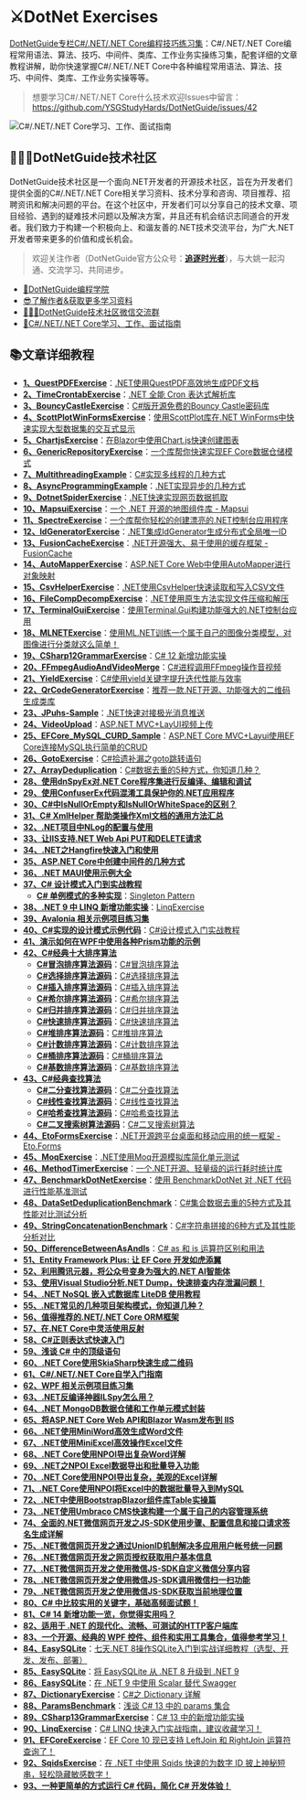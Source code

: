 # ⚔DotNet Exercises
[DotNetGuide专栏C#/.NET/.NET Core编程技巧练习集](https://github.com/YSGStudyHards/DotNetGuide)：C#/.NET/.NET Core编程常用语法、算法、技巧、中间件、类库、工作业务实操练习集，配套详细的文章教程讲解，助你快速掌握C#/.NET/.NET Core中各种编程常用语法、算法、技巧、中间件、类库、工作业务实操等等。

>想要学习C#/.NET/.NET Core什么技术欢迎Issues中留言：https://github.com/YSGStudyHards/DotNetGuide/issues/42

![C#/.NET/.NET Core学习、工作、面试指南](https://images.cnblogs.com/cnblogs_com/Can-daydayup/2336807/o_230817182324_%E5%AD%A6%E4%B9%A0%E5%B7%A5%E4%BD%9C%E9%9D%A2%E8%AF%95%E6%8C%87%E5%8D%97.png "C#/.NET/.NET Core学习、工作、面试指南")

## 👨‍👩‍👦DotNetGuide技术社区
DotNetGuide技术社区是一个面向.NET开发者的开源技术社区，旨在为开发者们提供全面的C#/.NET/.NET Core相关学习资料、技术分享和咨询、项目推荐、招聘资讯和解决问题的平台。在这个社区中，开发者们可以分享自己的技术文章、项目经验、遇到的疑难技术问题以及解决方案，并且还有机会结识志同道合的开发者。我们致力于构建一个积极向上、和谐友善的.NET技术交流平台，为广大.NET开发者带来更多的价值和成长机会。

> 欢迎关注作者（DotNetGuide官方公众号：**[追逐时光者](https://mp.weixin.qq.com/mp/appmsgalbum?__biz=MzIxMTUzNzM5Ng==&action=getalbum&album_id=1881849804402589699#wechat_redirect)**），与大姚一起沟通、交流学习、共同进步。

* [🎯DotNetGuide编程学院](https://www.yuque.com/ysgstudyhard/eonn6x/wbbtrsgegg6g9dhc)  
* [😎了解作者&获取更多学习资料](https://mp.weixin.qq.com/s/dCyKG6n6l5ICTl24dKNqbw)
* [👨‍👩‍👦DotNetGuide技术社区微信交流群](https://mp.weixin.qq.com/s/07UYvW8uuspWaaBrWjw2MQ)
* [🌈C#/.NET/.NET Core学习、工作、面试指南](https://github.com/YSGStudyHards/DotNetGuide)

## 📚文章详细教程
- [**1、QuestPDFExercise**](https://github.com/YSGStudyHards/DotNetExercises/tree/master/QuestPDFExercise)：[.NET使用QuestPDF高效地生成PDF文档](https://mp.weixin.qq.com/s/ZLxDsDE-UQnYdLnVw4h3Kg)
- [**2、TimeCrontabExercise**](https://github.com/YSGStudyHards/DotNetExercises/tree/master/TimeCrontabExercise)：[.NET 全能 Cron 表达式解析库](https://mp.weixin.qq.com/s/sO_TdFNNsUUQKePoEliTAA)
- [**3、BouncyCastleExercise**](https://github.com/YSGStudyHards/DotNetExercises/tree/master/BouncyCastleExercise)：[C#版开源免费的Bouncy Castle密码库](https://mp.weixin.qq.com/s/_VLzuDkyELusgsjFO6Wkog)
- [**4、ScottPlotWinFormsExercise**](https://github.com/YSGStudyHards/DotNetExercises/tree/master/ScottPlotWinFormsExercise)：[使用ScottPlot库在.NET WinForms中快速实现大型数据集的交互式显示
](https://mp.weixin.qq.com/s/d-nUV3pLQ5_MhyfV4rEzAg)
- [**5、ChartjsExercise**](https://github.com/YSGStudyHards/DotNetExercises/tree/master/ChartjsExercise)：[在Blazor中使用Chart.js快速创建图表](https://mp.weixin.qq.com/s/AfTWnRfS-aq32hdTn2VgdQ)
- [**6、GenericRepositoryExercise**](https://github.com/YSGStudyHards/DotNetExercises/tree/master/GenericRepositoryExercise)：[一个库帮你快速实现EF Core数据仓储模式](https://mp.weixin.qq.com/s/OQINTUyppNyh53GkOOaxMA)
- [**7、MultithreadingExample**](https://github.com/YSGStudyHards/DotNetGuide/blob/main/DotNetGuidePractice/HelloDotNetGuide/%E5%BC%82%E6%AD%A5%E5%A4%9A%E7%BA%BF%E7%A8%8B%E7%BC%96%E7%A8%8B/MultithreadingExample.cs)：[C#实现多线程的几种方式](https://mp.weixin.qq.com/s/mnyoD9l6VNmjbTbvI0x1nA)
- [**8、AsyncProgrammingExample**](https://github.com/YSGStudyHards/DotNetGuide/blob/main/DotNetGuidePractice/HelloDotNetGuide/%E5%BC%82%E6%AD%A5%E5%A4%9A%E7%BA%BF%E7%A8%8B%E7%BC%96%E7%A8%8B/AsyncProgrammingExample.cs)：[.NET实现异步的几种方式](https://mp.weixin.qq.com/s/4XQ9uVmLvnOQwnkYLHFNag)
- [**9、DotnetSpiderExercise**](https://github.com/YSGStudyHards/DotNetExercises/tree/master/DotnetSpiderExercise)：[.NET快速实现网页数据抓取](https://mp.weixin.qq.com/s/Z4liThmMdTXJXXrSIZCUxg)
- [**10、MapsuiExercise**](https://github.com/YSGStudyHards/DotNetExercises/tree/master/MapsuiExercise)：[一个 .NET 开源的地图组件库 - Mapsui](https://mp.weixin.qq.com/s/ltw3K87fqJO9qvSCQ0ao6g)
- [**11、SpectreExercise**](https://github.com/YSGStudyHards/DotNetExercises/tree/master/SpectreExercise)：[一个库帮你轻松的创建漂亮的.NET控制台应用程序](https://mp.weixin.qq.com/s/K1yOmNQFyl3RObrnBbG8LA)
- [**12、IdGeneratorExercise**](https://github.com/YSGStudyHards/DotNetExercises/tree/master/IdGeneratorExercise)：[.NET集成IdGenerator生成分布式全局唯一ID](https://mp.weixin.qq.com/s/U1qKb4nYkQNtbXmQJkxyPA)
- [**13、FusionCacheExercise**](https://github.com/YSGStudyHards/DotNetExercises/tree/master/FusionCacheExercise)：[.NET开源强大、易于使用的缓存框架 - FusionCache](https://mp.weixin.qq.com/s/7CnK70qJRRb-OAqR9qAvAw)
- [**14、AutoMapperExercise**](https://github.com/YSGStudyHards/DotNetExercises/tree/master/AutoMapperExercise)：[ASP.NET Core Web中使用AutoMapper进行对象映射](https://mp.weixin.qq.com/s/i4Wn0ox22gIffB8UwoBZXQ)
- [**15、CsvHelperExercise**](https://github.com/YSGStudyHards/DotNetExercises/tree/master/CsvHelperExercise)：[.NET使用CsvHelper快速读取和写入CSV文件](https://mp.weixin.qq.com/s/md9kqIyVOKkvQv8xD7LCWA)
- [**16、FileCompDecompExercise**](https://github.com/YSGStudyHards/DotNetExercises/tree/master/FileCompDecompExercise)：[.NET使用原生方法实现文件压缩和解压](https://mp.weixin.qq.com/s/CCV2QC9-TFIM45sSyKYLag)
- [**17、TerminalGuiExercise**](https://github.com/YSGStudyHards/DotNetExercises/tree/master/TerminalGuiExercise)：[使用Terminal.Gui构建功能强大的.NET控制台应用](https://mp.weixin.qq.com/s/c9eonfbaHksv5vIc3tH0Ig)
- [**18、MLNETExercise**](https://github.com/YSGStudyHards/DotNetExercises/tree/master/MLNETExercise)：[使用ML.NET训练一个属于自己的图像分类模型，对图像进行分类就这么简单！](https://mp.weixin.qq.com/s/TMC6Dzk-k_Xs13THNNhbbA)
- [**19、CSharp12GrammarExercise**](https://github.com/YSGStudyHards/DotNetGuide/blob/main/DotNetGuidePractice/HelloDotNetGuide/CSharp%E8%AF%AD%E6%B3%95/CSharp12GrammarExercise.cs)：[C# 12 新增功能实操](https://mp.weixin.qq.com/s/P-f-cP9bpUD99RsB3lQOzA)
- [**20、FFmpegAudioAndVideoMerge**](https://github.com/YSGStudyHards/FFmpegAudioAndVideoMerge)：[C#进程调用FFmpeg操作音视频](https://mp.weixin.qq.com/s/7mz0cUddAp0vhR7JnD3hNg)
- [**21、YieldExercise**](https://github.com/YSGStudyHards/DotNetGuide/blob/main/DotNetGuidePractice/HelloDotNetGuide/CSharp%E8%AF%AD%E6%B3%95/YieldExercise.cs)：[C#使用yield关键字提升迭代性能与效率](https://mp.weixin.qq.com/s/MVU93mXgwHP1St7vGqZdtQ)
- [**22、QrCodeGeneratorExercise**](https://github.com/YSGStudyHards/DotNetExercises/tree/master/QrCodeGeneratorExercise)：[推荐一款.NET开源、功能强大的二维码生成类库](https://mp.weixin.qq.com/s/9XoyCoKM79lUhilckPle2Q)
- [**23、JPuhs-Sample**](https://github.com/YSGStudyHards/JPuhs-Sample)：[.NET快速对接极光消息推送](https://mp.weixin.qq.com/s/aFzmC-IjiKxtE5j3MK9y2A)
- [**24、VideoUpload**](https://github.com/YSGStudyHards/VideoUpload)：[ASP.NET MVC+LayUI视频上传](https://mp.weixin.qq.com/s/7fCEMbHpvkP07FwxqSzCbQ)
- [**25、EFCore_MySQL_CURD_Sample**](https://github.com/YSGStudyHards/ASP.NET-Core-MVC-Layui-EF-Core-CRUD_Sample)：[ASP.NET Core MVC+Layui使用EF Core连接MySQL执行简单的CRUD](https://mp.weixin.qq.com/s/pGwKa6Tsd4t8iSt5_bzMlQ)
- [**26、GotoExercise**](https://github.com/YSGStudyHards/DotNetGuide/blob/main/DotNetGuidePractice/HelloDotNetGuide/CSharp%E8%AF%AD%E6%B3%95/GotoExercise.cs)：[C#拾遗补漏之goto跳转语句](https://mp.weixin.qq.com/s/sUtAUJpQthiP6pciE1U9nA)
- [**27、ArrayDeduplication**](https://github.com/YSGStudyHards/DotNetGuide/blob/main/DotNetGuidePractice/HelloDotNetGuide/%E6%95%B0%E7%BB%84%E7%9B%B8%E5%85%B3/ArrayDeduplication.cs)：[C#数据去重的5种方式，你知道几种？](https://mp.weixin.qq.com/s/_eoiBm0y02CSSHUKCjEoaQ)
- [**28、使用dnSpyEx对.NET Core程序集进行反编译、编辑和调试**](https://mp.weixin.qq.com/s/KhF6e9yI1ew2A-b0ZZ5Ofw)
- [**29、使用ConfuserEx代码混淆工具保护你的.NET应用程序**](https://mp.weixin.qq.com/s/XlpcKtCXCARonDA1sPdUnw)
- [**30、C#中IsNullOrEmpty和IsNullOrWhiteSpace的区别？**](https://mp.weixin.qq.com/s/50DYqNYHVj9gb4XNGGqE9w)
- [**31、C# XmlHelper 帮助类操作Xml文档的通用方法汇总**](https://mp.weixin.qq.com/s/VHbEWb0-MlHSDNSnr0Foug)
- [**32、.NET项目中NLog的配置与使用**](https://mp.weixin.qq.com/s/Fvu0e6tFKGiRE7qhxUWurQ)
- [**33、让IIS支持.NET Web Api PUT和DELETE请求**](https://mp.weixin.qq.com/s/kmcQrvFPY6wCVlV6lT3Wzg)
- [**34、.NET之Hangfire快速入门和使用**](https://mp.weixin.qq.com/s/fokjKhfFZyhD8XOW21Etug)
- [**35、ASP.NET Core中创建中间件的几种方式**](https://mp.weixin.qq.com/s/DJLE9m3LhYFI8WQUKVygjA)
- [**36、.NET MAUI使用示例大全**](https://github.com/VladislavAntonyuk/MauiSamples)
- [**37、C# 设计模式入门到实战教程**](https://mp.weixin.qq.com/s/FM0ThUR92EcXJ3YY313ifw)
   - [**C# 单例模式的多种实现**](https://mp.weixin.qq.com/s/Ub3OAThfay4_EasKnYCGUw)：[Singleton Pattern](https://github.com/YSGStudyHards/DotNetGuide/blob/main/DotNetGuidePractice/HelloDotNetGuide/%E8%AE%BE%E8%AE%A1%E6%A8%A1%E5%BC%8F/%E5%8D%95%E4%BE%8B%E6%A8%A1%E5%BC%8F.cs)
- [**38、.NET 9 中 LINQ 新增功能实操**](https://mp.weixin.qq.com/s/lF1O-0FpKLDSYowZ2DjX3g)：[LinqExercise](https://github.com/YSGStudyHards/DotNetGuide/blob/main/DotNetGuidePractice/HelloDotNetGuide/CSharp%E8%AF%AD%E6%B3%95/LinqExercise.cs)
- [**39、Avalonia 相关示例项目练习集**](https://github.com/AvaloniaUI/Avalonia.Samples)
- [**40、C#实现的设计模式示例代码**](https://github.com/sheng-jie/Design-Pattern)：[C#设计模式入门实战教程](https://mp.weixin.qq.com/s/FM0ThUR92EcXJ3YY313ifw)
- [**41、演示如何在WPF中使用各种Prism功能的示例**](https://github.com/PrismLibrary/Prism-Samples-Wpf)
- [**42、C#经典十大排序算法**](https://mp.weixin.qq.com/s/RZpAuht7yNLdG4Nb6TGinw)
   - [**C#冒泡排序算法源码**](https://github.com/YSGStudyHards/DotNetGuide/blob/main/DotNetGuidePractice/HelloDotNetGuide/%E5%B8%B8%E8%A7%81%E7%AE%97%E6%B3%95/%E5%86%92%E6%B3%A1%E6%8E%92%E5%BA%8F%E7%AE%97%E6%B3%95.cs)：[C#冒泡排序算法](https://mp.weixin.qq.com/s/z_LPZ6QUFNJcwaEw_H5qbQ)
   - [**C#选择排序算法源码**](https://github.com/YSGStudyHards/DotNetGuide/blob/main/DotNetGuidePractice/HelloDotNetGuide/%E5%B8%B8%E8%A7%81%E7%AE%97%E6%B3%95/%E9%80%89%E6%8B%A9%E6%8E%92%E5%BA%8F%E7%AE%97%E6%B3%95.cs)：[C#选择排序算法](https://mp.weixin.qq.com/s/RZpAuht7yNLdG4Nb6TGinw)
   - [**C#插入排序算法源码**](https://github.com/YSGStudyHards/DotNetGuide/blob/main/DotNetGuidePractice/HelloDotNetGuide/%E5%B8%B8%E8%A7%81%E7%AE%97%E6%B3%95/%E6%8F%92%E5%85%A5%E6%8E%92%E5%BA%8F%E7%AE%97%E6%B3%95.cs)：[C#插入排序算法](https://mp.weixin.qq.com/s/YEregZ_GOGgEltGUJadycw)
   - [**C#希尔排序算法源码**](https://github.com/YSGStudyHards/DotNetGuide/blob/main/DotNetGuidePractice/HelloDotNetGuide/%E5%B8%B8%E8%A7%81%E7%AE%97%E6%B3%95/%E5%B8%8C%E5%B0%94%E6%8E%92%E5%BA%8F%E7%AE%97%E6%B3%95.cs)：[C#希尔排序算法](https://mp.weixin.qq.com/s/_t9QVuj_rLcNomyv7LcGMA)
   - [**C#归并排序算法源码**](https://github.com/YSGStudyHards/DotNetGuide/blob/main/DotNetGuidePractice/HelloDotNetGuide/%E5%B8%B8%E8%A7%81%E7%AE%97%E6%B3%95/%E5%BD%92%E5%B9%B6%E6%8E%92%E5%BA%8F%E7%AE%97%E6%B3%95.cs)：[C#归并排序算法](https://mp.weixin.qq.com/s/ToURWBfVIl7087Ago8fGdQ)
   - [**C#快速排序算法源码**](https://github.com/YSGStudyHards/DotNetGuide/blob/main/DotNetGuidePractice/HelloDotNetGuide/%E5%B8%B8%E8%A7%81%E7%AE%97%E6%B3%95/%E5%BF%AB%E9%80%9F%E6%8E%92%E5%BA%8F%E7%AE%97%E6%B3%95.cs)：[C#快速排序算法](https://mp.weixin.qq.com/s/7vms2Q4s7DBdFs31w4cfVA)
   - [**C#堆排序算法源码**](https://github.com/YSGStudyHards/DotNetGuide/blob/main/DotNetGuidePractice/HelloDotNetGuide/%E5%B8%B8%E8%A7%81%E7%AE%97%E6%B3%95/%E5%A0%86%E6%8E%92%E5%BA%8F%E7%AE%97%E6%B3%95.cs)：[C#堆排序算法](https://mp.weixin.qq.com/s/zS_ESKzlg05ICqFPIaePkg)
   - [**C#计数排序算法源码**](https://github.com/YSGStudyHards/DotNetGuide/blob/main/DotNetGuidePractice/HelloDotNetGuide/%E5%B8%B8%E8%A7%81%E7%AE%97%E6%B3%95/%E8%AE%A1%E6%95%B0%E6%8E%92%E5%BA%8F%E7%AE%97%E6%B3%95.cs)：[C#计数排序算法](https://mp.weixin.qq.com/s/PA5NNqcy3CM9PSncWCsmEg)
   - [**C#桶排序算法源码**](https://github.com/YSGStudyHards/DotNetGuide/blob/main/DotNetGuidePractice/HelloDotNetGuide/%E5%B8%B8%E8%A7%81%E7%AE%97%E6%B3%95/%E6%A1%B6%E6%8E%92%E5%BA%8F%E7%AE%97%E6%B3%95.cs)：[C#桶排序算法](https://mp.weixin.qq.com/s/YzviDcm3-4E5Wf2jooylJQ)
   - [**C#基数排序算法源码**](https://github.com/YSGStudyHards/DotNetGuide/blob/main/DotNetGuidePractice/HelloDotNetGuide/%E5%B8%B8%E8%A7%81%E7%AE%97%E6%B3%95/%E5%9F%BA%E6%95%B0%E6%8E%92%E5%BA%8F%E7%AE%97%E6%B3%95.cs)：[C#基数排序算法](https://mp.weixin.qq.com/s/dCG-LLim4UGD1kIY2a3hmA)
- [**43、C#经典查找算法**](https://mp.weixin.qq.com/s/zj9oZBajcewU6yP4y8e_ow)
   - [**C#二分查找算法源码**](https://github.com/YSGStudyHards/DotNetGuide/blob/main/DotNetGuidePractice/HelloDotNetGuide/%E5%B8%B8%E8%A7%81%E7%AE%97%E6%B3%95/%E4%BA%8C%E5%88%86%E6%9F%A5%E6%89%BE%E7%AE%97%E6%B3%95.cs)：[C#二分查找算法](https://mp.weixin.qq.com/s/uCuqv0zOI0ZsF48Q1LoCsQ)
   - [**C#线性查找算法源码**](https://github.com/YSGStudyHards/DotNetGuide/blob/main/DotNetGuidePractice/HelloDotNetGuide/%E5%B8%B8%E8%A7%81%E7%AE%97%E6%B3%95/%E7%BA%BF%E6%80%A7%E6%9F%A5%E6%89%BE%E7%AE%97%E6%B3%95.cs)：[C#线性查找算法](https://mp.weixin.qq.com/s/VKC5lEYCL7SHieNMaPOE3A)
   - [**C#哈希查找算法源码**](https://github.com/YSGStudyHards/DotNetGuide/blob/main/DotNetGuidePractice/HelloDotNetGuide/%E5%B8%B8%E8%A7%81%E7%AE%97%E6%B3%95/%E5%93%88%E5%B8%8C%E6%9F%A5%E6%89%BE%E7%AE%97%E6%B3%95.cs)：[C#哈希查找算法](https://mp.weixin.qq.com/s/WaXCFshzuqVQD6YX2Kcw5g)
   - [**C#二叉搜索树算法源码**](https://github.com/YSGStudyHards/DotNetGuide/blob/main/DotNetGuidePractice/HelloDotNetGuide/%E5%B8%B8%E8%A7%81%E7%AE%97%E6%B3%95/%E4%BA%8C%E5%8F%89%E6%90%9C%E7%B4%A2%E6%A0%91%E7%AE%97%E6%B3%95.cs)：[C#二叉搜索树算法](https://mp.weixin.qq.com/s/qs8CZzjtmyXkQhkRWmqllA)
- [**44、EtoFormsExercise**](https://github.com/YSGStudyHards/DotNetExercises/tree/master/EtoFormsExercise)：[.NET开源跨平台桌面和移动应用的统一框架 - Eto.Forms](https://mp.weixin.qq.com/s/rknEF3jT568LbMsnCs3zqA)
- [**45、MoqExercise**](https://github.com/YSGStudyHards/DotNetExercises/tree/master/MoqExercise)：[.NET使用Moq开源模拟库简化单元测试](https://mp.weixin.qq.com/s/lJMf3UP1TQHAdE1gi9DWQw)
- [**46、MethodTimerExercise**](https://github.com/YSGStudyHards/DotNetExercises/tree/master/MethodTimerExercise)：[一个.NET开源、轻量级的运行耗时统计库](https://mp.weixin.qq.com/s/YRNodWl8pxEk_OnAkY92Gw)
- [**47、BenchmarkDotNetExercise**](https://github.com/YSGStudyHards/DotNetExercises/tree/master/BenchmarkDotNetExercise)：[使用 BenchmarkDotNet 对 .NET 代码进行性能基准测试](https://mp.weixin.qq.com/s/6mpHS1OVuIlBgdU71OIIOw)
- [**48、DataSetDeduplicationBenchmark**](https://github.com/YSGStudyHards/DotNetExercises/blob/master/BenchmarkDotNetExercise/DataSetDeduplicationBenchmark.cs)：[C#集合数据去重的5种方式及其性能对比测试分析](https://mp.weixin.qq.com/s/cjtq-y16OoM5DxcQ_t2YKw)
- [**49、StringConcatenationBenchmark**](https://github.com/YSGStudyHards/DotNetExercises/blob/master/BenchmarkDotNetExercise/StringConcatenationBenchmark.cs)：[C#字符串拼接的6种方式及其性能分析对比](https://mp.weixin.qq.com/s/J5wCwYGriS6QI9vwBHFBrA)
- [**50、DifferenceBetweenAsAndIs**](https://github.com/YSGStudyHards/DotNetGuide/blob/main/DotNetGuidePractice/HelloDotNetGuide/CSharp%E8%AF%AD%E6%B3%95/DifferenceBetweenAsAndIs.cs)：[C# as 和 is 运算符区别和用法](https://mp.weixin.qq.com/s/s880U7ea-N2Xl_3krgyjxA)
- [**51、Entity Framework Plus: 让 EF Core 开发如虎添翼**](https://mp.weixin.qq.com/s/fvItRFoRMHJfqEnulZNXgw)
- [**52、利用腾讯元器，将公众号变身为强大的.NET AI智能体**](https://mp.weixin.qq.com/s/kapZm6g9vN5YB8MiRcIXVg)
- [**53、使用Visual Studio分析.NET Dump，快速排查内存泄漏问题！**](https://mp.weixin.qq.com/s/tpEfmOR-wjYkZsWey7-Nmg)
- [**54、.NET NoSQL 嵌入式数据库 LiteDB 使用教程**](https://mp.weixin.qq.com/s/Rq8z17ZmP_Cx_yGfcgeN_A)
- [**55、.NET常见的几种项目架构模式，你知道几种？**](https://mp.weixin.qq.com/s/kr1vlt4tj3dSyXyRv-GqOw)
- [**56、值得推荐的.NET/.NET Core ORM框架**](https://mp.weixin.qq.com/s/cBy8-oqhidgvdHCsN1HXjQ)
- [**57、在.NET Core中灵活使用反射**](https://mp.weixin.qq.com/s/dPwuPcdicO7gXGG4weWEOA)
- [**58、C#正则表达式快速入门**](https://mp.weixin.qq.com/s/HnC-2em8YGuIau1EulNRKw)
- [**59、浅谈 C# 中的顶级语句**](https://mp.weixin.qq.com/s/TDKCtVc2CnieApRpkua7pw)
- [**60、.NET Core使用SkiaSharp快速生成二维码**](https://mp.weixin.qq.com/s/y_IbZNESZFFEzk0JWiZnDQ)
- [**61、C#/.NET/.NET Core自学入门指南**](https://mp.weixin.qq.com/s/yY5Znvg6J2FcG5NSIFKBfA)
- [**62、WPF 相关示例项目练习集**](https://github.com/microsoft/WPF-Samples)
- [**63、.NET反编译神器ILSpy怎么用？**](https://mp.weixin.qq.com/s/s30tOUAf2HaVjdG03lZpMA)
- [**64、.NET MongoDB数据仓储和工作单元模式封装**](https://mp.weixin.qq.com/s/XPX1J28M1ewDJZYwQNpDHw)
- [**65、将ASP.NET Core Web API和Blazor Wasm发布到 IIS**](https://mp.weixin.qq.com/s/6Q-qZsdjjbwCGukrFrvAXQ)
- [**66、.NET使用MiniWord高效生成Word文件**](https://mp.weixin.qq.com/s/2A02aXxvMxIhQV2WJE7pkg)
- [**67、.NET使用MiniExcel高效操作Excel文件**](https://mp.weixin.qq.com/s/8BjPoAnPjfr00v-LaNYIWQ)
- [**68、.NET Core使用NPOI导出复杂Word详解**](https://www.cnblogs.com/Can-daydayup/p/11588531.html)
- [**69、.NET之NPOI Excel数据导出和批量导入功能**](https://www.cnblogs.com/Can-daydayup/p/10513764.html)
- [**70、.NET Core使用NPOI导出复杂，美观的Excel详解**](https://www.cnblogs.com/Can-daydayup/p/12501400.html)
- [**71、.NET Core使用NPOI将Excel中的数据批量导入到MySQL**](https://www.cnblogs.com/Can-daydayup/p/12593165.html)
- [**72、.NET中使用BootstrapBlazor组件库Table实操篇**](https://mp.weixin.qq.com/s/qFHUC9UKg_2wY2jSthI9Kw)
- [**73、.NET使用Umbraco CMS快速构建一个属于自己的内容管理系统**](https://mp.weixin.qq.com/s/xaTtknSY98Nsuxrvyfwe5w)
- [**74、全面的.NET微信网页开发之JS-SDK使用步骤、配置信息和接口请求签名生成详解**](https://mp.weixin.qq.com/s/zlSKXQg8IgzEFC-7v-Gngg)
- [**75、.NET微信网页开发之通过UnionID机制解决多应用用户帐号统一问题**](https://mp.weixin.qq.com/s/XiFxwEREJxmOuFLwZzDBww)
- [**76、.NET微信网页开发之网页授权获取用户基本信息**](https://mp.weixin.qq.com/s/5eGEt1JEVKflsR360NexHA)
- [**77、.NET微信网页开发之使用微信JS-SDK自定义微信分享内容**](https://mp.weixin.qq.com/s/_E6TXunEPt9j6U-5836rZQ)
- [**78、.NET微信网页开发之使用微信JS-SDK调用微信扫一扫功能**](https://mp.weixin.qq.com/s/dLeHIASFrrZZh3j1ggD41Q)
- [**79、.NET微信网页开发之使用微信JS-SDK获取当前地理位置**](https://mp.weixin.qq.com/s/j3_TKYiwk_ZqUQ4tj0Y9BQ)
- [**80、C# 中比较实用的关键字，基础高频面试题！**](https://mp.weixin.qq.com/s/V1fDK4cs_j_igsIrKcPHZg)
- [**81、C# 14 新增功能一览，你觉得实用吗？**](https://mp.weixin.qq.com/s/83fmF_bjP-XCmlTP7Kc5Sg)
- [**82、适用于 .NET 的现代化、流畅、可测试的HTTP客户端库**](https://mp.weixin.qq.com/s/C8dgCdgd5nwLeZvirSqNDw)
- [**83、一个开源、经典的 WPF 控件、组件和实用工具集合，值得参考学习！**](https://mp.weixin.qq.com/s/avLIWx6tmS5DLokzLLfurw)
- [**84、EasySQLite**](https://github.com/YSGStudyHards/EasySQLite)：[七天.NET 8操作SQLite入门到实战详细教程（选型、开发、发布、部署）](https://mp.weixin.qq.com/s/6aKoDIle7nMr2aflMvhdmw)
- [**85、EasySQLite**](https://github.com/YSGStudyHards/EasySQLite)：[将 EasySQLite 从 .NET 8 升级到 .NET 9](https://mp.weixin.qq.com/s/EN5fu-RvBK-xX8lJMZ5QvA)
- [**86、EasySQLite**](https://github.com/YSGStudyHards/EasySQLite)：[在 .NET 9 中使用 Scalar 替代 Swagger](https://mp.weixin.qq.com/s/oYYqRa_1Bwn65SdcPWelSQ)
- [**87、DictionaryExercise**](https://github.com/YSGStudyHards/DotNetGuide/blob/main/DotNetGuidePractice/HelloDotNetGuide/CSharp%E8%AF%AD%E6%B3%95/DictionaryExercise.cs)：[C#之 Dictionary 详解](https://mp.weixin.qq.com/s/PIzbV1gxz3L9JR8-vsB4ow)
- [**88、ParamsBenchmark**](https://github.com/YSGStudyHards/DotNetExercises/blob/master/BenchmarkDotNetExercise/ParamsBenchmark.cs)：[浅谈 C# 13 中的 params 集合](https://mp.weixin.qq.com/s/RNxL8YX_BEFDb3qcJzXjqA)
- [**89、CSharp13GrammarExercise**](https://github.com/YSGStudyHards/DotNetGuide/blob/main/DotNetGuidePractice/HelloDotNetGuide/CSharp%E8%AF%AD%E6%B3%95/CSharp13GrammarExercise.cs)：[C# 13 中的新增功能实操](https://mp.weixin.qq.com/s/s6FXo-8pL2I3l8EDH4-ZiA)
- [**90、LinqExercise**](https://github.com/YSGStudyHards/DotNetGuide/blob/main/DotNetGuidePractice/HelloDotNetGuide/CSharp%E8%AF%AD%E6%B3%95/LinqExercise.cs)：[C# LINQ 快速入门实战指南，建议收藏学习！](https://mp.weixin.qq.com/s/dYJLNMqaGGO9tLdODot9vg)
- [**91、EFCoreExercise**](https://github.com/YSGStudyHards/EFCoreExercise/blob/main/Service/AdvancedQuery.cs)：[EF Core 10 现已支持 LeftJoin 和 RightJoin 运算符查询了！](https://mp.weixin.qq.com/s/gi35WPRGI5uHmaeAwK_MJQ)
- [**92、SqidsExercise**](https://github.com/YSGStudyHards/DotNetExercises/tree/master/SqidsExercise)：[在 .NET 中使用 Sqids 快速的为数字 ID 披上神秘短串，轻松隐藏敏感数字！](https://mp.weixin.qq.com/s/uZws-L02Gee1KusPub6E0g)
- [**93、一种更简单的方式运行 C# 代码，简化 C# 开发体验！**](https://mp.weixin.qq.com/s/ujJ4pYi_O2NBbWVHIdyH3g)

